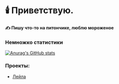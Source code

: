 # 🕯️ Приветствую.

<b>✍️ Пишу что-то на питончике, люблю мороженое</b>

### Немножко статистики
[![Anurag's GitHub stats](https://github-readme-stats.vercel.app/api?username=MagM1go&show_icons=true&count_private=true&hide_border=true&theme=dark&icon_color=fff&layout=compact&border_radius=10)](https://github.com/anuraghazra/github-readme-stats)

### Проекты:
* [Лейла](https://discord.com/api/oauth2/authorize?client_id=828934385112711188&permissions=8&scope=bot%20applications.commands)
